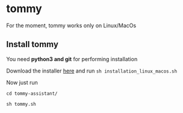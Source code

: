 # tommy
For the moment, tommy works only on Linux/MacOs

## Install tommy

You need **python3 and git** for performing installation

Download the installer [here](https://1drv.ms/u/s!AildMZx29uVYgQhmXqt7yM4-8T4Q) and run
`sh installation_linux_macos.sh`

Now just run

`
cd tommy-assistant/
`

`
sh tommy.sh
`





